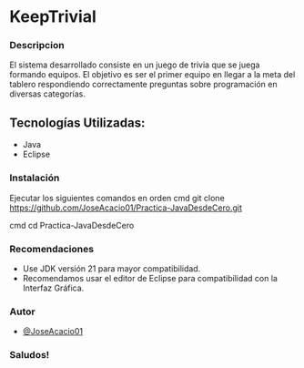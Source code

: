 # KeepTrivial

### Descripcion

El sistema desarrollado consiste en un juego de trivia que se juega formando equipos. El objetivo es ser el primer equipo en llegar a la meta del tablero respondiendo correctamente preguntas sobre programación en diversas categorías.

## Tecnologías Utilizadas:

- Java
- Eclipse

### Instalación
Ejecutar los siguientes comandos en orden
cmd
git clone https://github.com/JoseAcacio01/Practica-JavaDesdeCero.git

cmd
cd Practica-JavaDesdeCero


### Recomendaciones
* Use JDK versión 21 para mayor compatibilidad.
* Recomendamos usar el editor de Eclipse para compatibilidad con la Interfaz Gráfica.

### Autor

- [@JoseAcacio01](https://github.com/JoseAcacio01)

### Saludos!


